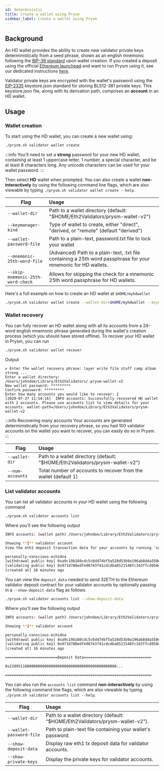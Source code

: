 ```yaml
---
id: deterministic
title: Create a wallet using Prysm
sidebar_label: Create a wallet using Prysm
---
```


## Background

An HD wallet provides the ability to create new validator private keys deterministically from a seed phrase, shown as an english mnemonic following the [BIP-39 standard](https://en.bitcoin.it/wiki/Seed_phrase) upon wallet creation. If you created a deposit using the official [Ethereum launchpad](https://launchpad.ethereum.org/) and want to run Prysm using it, see our dedicated instructions [here](/docs/install/install-with-script).

Validator private keys are encrypted with the wallet's password using the [EIP-2335](https://eips.ethereum.org/EIPS/eip-2335) keystore.json standard for storing BLS12-381 private keys. This keystore.json file, along with its derivation path, comprises an **account** in an HD wallet.

## Usage

### Wallet creation

To start using the HD wallet, you can create a new wallet using:

```bash
./prysm.sh validator wallet create
```

:::info
You'll need to set a **strong** password for your new HD wallet, containing at least 1 uppercase letter, 1 number, a special character, and be at least 8 characters long. Any unicode characters can be used for your wallet password.
:::

Then select **HD** wallet when prompted. You can also create a wallet **non-interactively** by using the following command line flags, which are also viewable by typing `./prysm.sh validator wallet create --help`.


| Flag          | Usage         |
| ------------- |:-------------|
| `--wallet-dir` | Path to a wallet directory (default: "$HOME/Eth2Validators/prysm-wallet-v2")
| `--keymanager-kind`     | Type of wallet to create, either "direct", "derived, or "remote" (default "derived")
| `--wallet-password-file` | Path to a plain-text, password.txt file to lock your wallet
|`--mnemonic-25th-word-file`| (Advanced) Path to a plain-text, .txt file containing a 25th word passphrase for your mnemonic for HD wallets.
|`--skip-mnemonic-25th-word-check` | Allows for skipping the check for a mnemonic 25th word passphrase for HD wallets.

Here's a full example on how to create an HD wallet at `$HOME/myhdwallet`

```bash
./prysm.sh validator wallet create --wallet-dir=$HOME/myhdwallet --keymanager-kind=derived --wallet-password-file=password.txt
```

### Wallet recovery

You can fully recover an HD wallet along with all its accounts from a 24-word english mnemonic phrase generated during the wallet's creation process (which you should have stored offline). To recover your HD wallet in Prysm, you can run

```bash
./prysm.sh validator wallet recover
```

Output

```text
✔ Enter the wallet recovery phrase: layer write film stuff camp album strong ...
Enter a wallet directory: /Users/johndoe/Library/Eth2Validators/.prysm-wallet-v2
New wallet password: *********
Confirm password: *********
Enter how many accounts you would like to recover: 2
[2020-07-27 11:54:16]  INFO accounts: Successfully recovered HD wallet with 2 accounts. Please use accounts list to view details for your accounts. wallet-path=/Users/johndoe/Library/Eth2Validators/prysm-wallet-v2
```

:::info Recovering many accounts
Your accounts are generated deterministically from your recovery phrase, so you had 100 validator accounts on the wallet you want to recover, you can easily do so in Prysm.
:::

| Flag          | Usage         |
| ------------- |:-------------|
| `--wallet-dir` | Path to a wallet directory (default: "$HOME/Eth2Validators/prysm-wallet-v2")
| `--num-accounts` | Total number of accounts to recover from the wallet (default 1)

### List validator accounts

You can list all validator accounts in your HD wallet using the following command

```bash
./prysm.sh validator accounts list
```

Where you'll see the following output

```bash
INFO accounts: (wallet path) /Users/johndoe/Library/Eth2Validators/prysm-wallet-v2

Showing **1** validator account
View the eth1 deposit transaction data for your accounts by running `validator accounts list --show-deposit-data

personally-conscious-echidna
[withdrawal public key] 0xa9c19b160cdc5c6dd74bf5a528d53b9a196ab8dda550e7e5858d84bf356952a310b826e269b9b462293f1c2812263161
[validating public key] 0x971d780edfe98743f41cdcdba8521548fc343ffcd958e90968c4f1cc5a2e9b6ea11a984397c34c6cc13e9d4e8d14ce1e
[created at] 16 minutes ago
```

You can view the `deposit_data` needed to send 32ETH to the Ethereum validator deposit contract for your validator accounts by optionally passing in a `--show-deposit-data` flag as follows.

```bash
./prysm.sh validator accounts list --show-deposit-data
```

Where you'll see the following output

```bash
INFO accounts: (wallet path) /Users/johndoe/Library/Eth2Validators/prysm-wallet-v2

Showing **1** validator account

personally-conscious-echidna
[withdrawal public key] 0xa9c19b160cdc5c6dd74bf5a528d53b9a196ab8dda550e7e5858d84bf356952a310b826e269b9b462293f1c2812263161
[validating public key] 0x971d780edfe98743f41cdcdba8521548fc343ffcd958e90968c4f1cc5a2e9b6ea11a984397c34c6cc13e9d4e8d14ce1e
[created at] 16 minutes ago

========================Deposit Data===============================

0x2289511800000000000000000000000000000000000000000...

===================================================================
```

You can also run the `accounts list` command **non-interactively** by using the following command line flags, which are also viewable by typing `./prysm.sh validator accounts list --help`.

| Flag          | Usage         |
| ------------- |:-------------|
| `--wallet-dir` | Path to a wallet directory (default: "$HOME/Eth2Validators/prysm-wallet-v2").
| `--wallet-password-file` | Path to plain-text file containing your wallet's password.
| `--show-deposit-data` | Display raw eth1 tx deposit data for validator accounts.
| `--show-private-keys` | Display the private keys for validator accounts.

